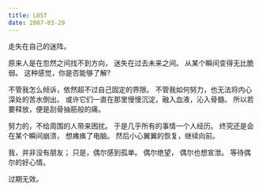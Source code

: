 ```yaml
---
title: LOST
date: 2007-03-29
---
```

走失在自己的迷阵。

原来人是在忽然之间找不到方向，
迷失在过去未来之间。
从某个瞬间变得无比脆弱。
这种感觉，你是否能够了解?
 
不管我怎么倾诉，依然超不过自己固定的界限。
不管我如何努力，也无法将内心深处的苦水倒出。
或许它们一直在那里慢慢沉淀，融入血液，沁入骨髓。
所以若要释放，便是刮骨抽筋般的痛。
 
努力的，不给周围的人带来困扰。
于是几乎所有的事情一个人经历。
终究还是会在某个瞬间崩溃，
想瘫痪了电脑。
然后小心翼翼的恢复，继续向前。
 
我，并非没有朋友；
只是，偶尔感到孤单。
偶尔绝望，
偶尔也想宣泄。
等待偶尔的好心情。
 
过期无效。